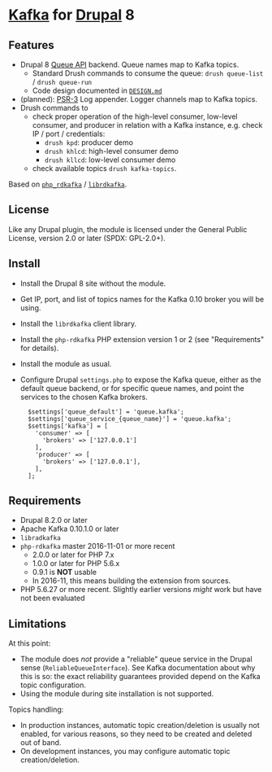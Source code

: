 # [Kafka] for [Drupal] 8

[Kafka]: https://kafka.apache.org/
[Drupal]:  https://drupal.org/


## Features

* Drupal 8 [Queue API] backend. Queue names map to Kafka topics.
  * Standard Drush commands to consume the queue: `drush queue-list` / `drush queue-run`
  * Code design documented in [`DESIGN.md`]
* (planned): [PSR-3] Log appender. Logger channels map to Kafka topics.
* Drush commands to 
  * check proper operation of the high-level consumer, low-level
    consumer, and producer in relation with a Kafka instance, e.g.  check IP / 
    port / credentials: 
    * `drush kpd`: producer demo
    * `drush khlcd`: high-level consumer demo
    * `drush kllcd`: low-level consumer demo
  * check available topics `drush kafka-topics`.

Based on [`php_rdkafka`] / [`librdkafka`].

[`DESIGN.md`]: docs/DESIGN.md
[`librdkafka`]: https://github.com/edenhill/librdkafka
[`php_rdkafka`]: https://github.com/arnaud-lb/php-rdkafka
[PSR-3]: http://www.php-fig.org/psr/psr-3/
[Queue API]: https://api.drupal.org/api/drupal/core%21core.api.php/group/queue/8.2.x


## License

Like any Drupal plugin, the module is licensed under the General Public License,
version 2.0 or later (SPDX: GPL-2.0+).


## Install

* Install the Drupal 8 site without the module.
* Get IP, port, and list of topics names for the Kafka 0.10 broker you will be using.
* Install the `librdkafka` client library.
* Install the `php-rdkafka` PHP extension version 1 or 2 (see "Requirements" for details).
* Install the module as usual.
* Configure Drupal `settings.php` to expose the Kafka queue, either as the 
  default queue backend, or for specific queue names, and point the services to
  the chosen Kafka brokers.

        $settings['queue_default'] = 'queue.kafka';
        $settings['queue_service_{queue_name}'] = 'queue.kafka';
        $settings['kafka'] = [
          'consumer' => [
            'brokers' => ['127.0.0.1']
          ],
          'producer' => [
            'brokers' => ['127.0.0.1'],
          ],
        ];


## Requirements

* Drupal 8.2.0 or later
* Apache Kafka 0.10.1.0 or later
* `libradkafka`
* `php-rdkafka` master 2016-11-01 or more recent
  * 2.0.0 or later for PHP 7.x
  * 1.0.0 or later for PHP 5.6.x
  * 0.9.1 is __NOT__ usable
  * In 2016-11, this means building the extension from sources.
* PHP 5.6.27 or more recent. Slightly earlier versions _might_ work but have not been evaluated


## Limitations

At this point:
 
  * The module does _not_ provide a "reliable" queue service in the Drupal sense
    (`ReliableQueueInterface`). See Kafka documentation about why this is so: 
    the exact reliability guarantees provided depend on the Kafka topic 
    configuration.
  * Using the module during site installation is not supported.
  
Topics handling:

  * In production instances, automatic topic creation/deletion is usually not
    enabled, for various reasons, so they need to be created and deleted out of 
    band. 
  * On development instances, you may configure automatic topic creation/deletion.
